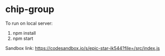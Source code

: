 # chip-group

To run on local server:
1. npm install
2. npm start

Sandbox link: https://codesandbox.io/s/epic-star-ik544?file=/src/index.js
